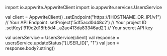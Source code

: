 import io.appwrite.AppwriteClient
import io.appwrite.services.UsersService

val client = AppwriteClient()
  .setEndpoint("https://[HOSTNAME_OR_IP]/v1") // Your API Endpoint
  .setProject('5df5acd0d48c2') // Your project ID
  .setKey('919c2d18fb5d4...a2ae413da83346ad2') // Your secret API key

val usersService = UsersService(client)
val response = usersService.updateStatus("[USER_ID]", "1")
val json = response.body?.string()
